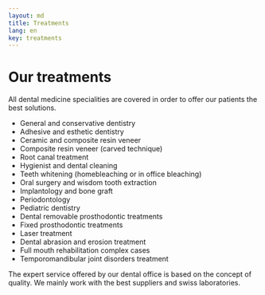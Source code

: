 ```yaml
---
layout: md
title: Treatments
lang: en
key: treatments
---
```


# Our treatments

All dental medicine specialities are covered in order to offer our patients the best solutions.

 * General and conservative dentistry
 * Adhesive and esthetic dentistry
 * Ceramic and composite resin veneer
 * Composite resin veneer (carved technique)
 * Root canal treatment
 * Hygienist and dental cleaning
 * Teeth whitening (homebleaching or in office bleaching)
 * Oral surgery and wisdom tooth extraction
 * Implantology and bone graft
 * Periodontology
 * Pediatric dentistry
 * Dental removable prosthodontic treatments
 * Fixed prosthodontic treatments
 * Laser treatment
 * Dental abrasion and erosion treatment
 * Full mouth rehabilitation complex cases
 * Temporomandibular joint disorders treatment

The expert service offered by our dental office is based on the concept of quality. We mainly work with the best suppliers and swiss laboratories.
